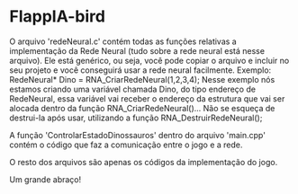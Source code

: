 # FlappIA-bird

O arquivo 'redeNeural.c' contém todas as funções relativas a implementação da Rede Neural (tudo sobre a rede neural está nesse arquivo). Ele está genérico, ou seja, você pode copiar o arquivo e incluir no seu projeto e você conseguirá usar a rede neural facilmente. Exemplo: RedeNeural* Dino = RNA_CriarRedeNeural(1,2,3,4); Nesse exemplo nós estamos criando uma variável chamada Dino, do tipo endereço de RedeNeural, essa variável vai receber o endereço da estrutura que vai ser alocada dentro da função RNA_CriarRedeNeural()... Não se esqueça de destrui-la após usar, utilizando a função RNA_DestruirRedeNeural();

A função 'ControlarEstadoDinossauros' dentro do arquivo 'main.cpp' contém o código que faz a comunicação entre o jogo e a rede.

O resto dos arquivos são apenas os códigos da implementação do jogo.

Um grande abraço!
